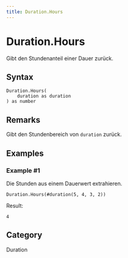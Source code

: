 ```yaml
---
title: Duration.Hours
---
```


# Duration.Hours


Gibt den Stundenanteil einer Dauer zurück.


## Syntax

```powerquery
Duration.Hours(
    duration as duration
) as number
```


## Remarks

Gibt den Stundenbereich von <code>duration</code> zurück.


## Examples

### Example #1 
Die Stunden aus einem Dauerwert extrahieren.
```powerquery
Duration.Hours(#duration(5, 4, 3, 2))
```

Result: 
```powerquery
4
```




## Category
Duration
